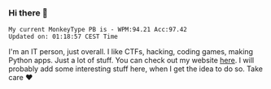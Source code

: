 ### Hi there 👋
<!-- PB START -->
```
My current MonkeyType PB is - WPM:94.21 Acc:97.42
Updated on: 01:18:57 CEST Time
```
<!-- PB END -->
I'm an IT person, just overall. I like CTFs, hacking, coding games, making Python apps. Just a lot of stuff.
You can check out my website [here](https://skill3472.github.io/).
I will probably add some interesting stuff here, when I get the idea to do so. Take care ❤️

